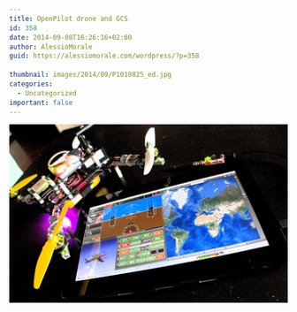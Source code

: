 ```yaml
---
title: OpenPilot drone and GCS
id: 358
date: 2014-09-08T16:26:16+02:00
author: AlessioMorale
guid: https://alessiomorale.com/wordpress/?p=358

thumbnail: images/2014/09/P1010825_ed.jpg
categories:
  - Uncategorized
important: false
---
```


![](images/2014/09/P1010825_ed.jpg)
